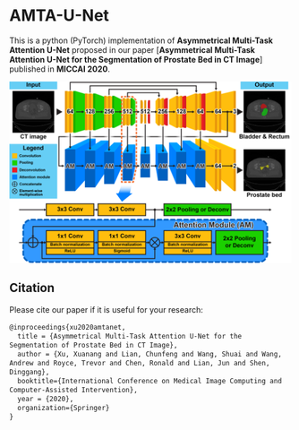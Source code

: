 # AMTA-U-Net
This is a python (PyTorch) implementation of **Asymmetrical Multi-Task Attention U-Net** proposed in our paper [**Asymmetrical Multi-Task Attention U-Net for the Segmentation of Prostate Bed in CT Image**] published in **MICCAI 2020**.

<img src="./fig1.png"/>

## Citation

Please cite our paper if it is useful for your research:

    @inproceedings{xu2020amtanet, 
      title = {Asymmetrical Multi-Task Attention U-Net for the Segmentation of Prostate Bed in CT Image},
      author = {Xu, Xuanang and Lian, Chunfeng and Wang, Shuai and Wang, Andrew and Royce, Trevor and Chen, Ronald and Lian, Jun and Shen, Dinggang},
      booktitle={International Conference on Medical Image Computing and Computer-Assisted Intervention},
      year = {2020},
      organization={Springer}
    }